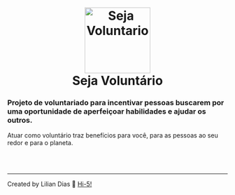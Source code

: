 <h1 align="center">
    <img alt="Seja Voluntario" src="https://cdn4.iconfinder.com/data/icons/charity-9/35/charity-10-512.png"
    width="150px"/>
    <br>
    Seja Voluntário

</h1>

<h3>Projeto de voluntariado para incentivar pessoas buscarem por  uma oportunidade de aperfeiçoar habilidades e ajudar os outros.</h3>

Atuar como voluntário traz benefícios para você, para as pessoas ao seu redor e para o planeta.

<br><br>

<hr>

Created by Lilian Dias :wave: [Hi-5!](https://www.linkedin.com/in/dias-lilian/) 
